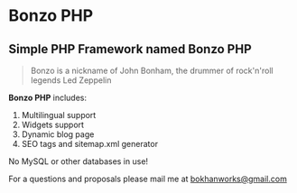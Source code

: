 # Bonzo PHP

## Simple PHP Framework named **Bonzo PHP**

> Bonzo is a nickname of John Bonham, the drummer of rock'n'roll legends Led Zeppelin

**Bonzo PHP** includes:

1. Multilingual support
2. Widgets support
3. Dynamic blog page
4. SEO tags and sitemap.xml generator

No MySQL or other databases in use!


For a questions and proposals please mail me at <bokhanworks@gmail.com>
